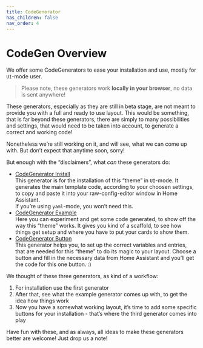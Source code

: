 ```yaml
---
title: CodeGenerator
has_children: false
nav_order: 4
---
```

# [](#codegen-overview)CodeGen Overview

We offer some CodeGenerators to ease your installation and use, mostly for `UI`-mode user.

> Please note, these generators work **locally in your browser**, no data is sent anywhere!

These generators, especially as they are still in beta stage, are not meant to provide you with a full and ready to use layout. This would be something, that is far beyond these generators, there are simply to many possibilities and settings, that would need to be taken into account, to generate a correct and working code!

Nonetheless we’re still working on it, and will see, what we can come up with. But don’t expect that anytime soon, sorry!

But enough with the “disclaimers”, what _can_ these generators do:

*   <u>CodeGenerator Install</u>  
    This generator is for the installation of this “theme” in `UI`-mode. It generates the main template code, according to your choosen settings, to copy and paste it into your raw-config-editor window in Home Assistant.  
    If you’re using `yaml`-mode, you won’t need this.
*   <u>CodeGenerator Example</u>  
    Here you can experiment and get some code generated, to show off the way this “theme” works. It gives you kind of a scaffold, to see how things get setup and where you have to put your cards to show them.
*   <u>CodeGenerator Button</u>  
    This generator helps you, to set up the correct variables and entries, that are needed for this “theme” to do its magic to your layout. Choose a button and fill in the necessary data from Home Assistant and you’ll get the code for this one button. :)

We thought of these three generators, as kind of a workflow:

1.  For installation use the first generator
2.  After that, see what the example generator comes up with, to get the idea how things work
3.  Now you have a somewhat working layout, it’s time to add some specific buttons for your installation - that’s where the third generator comes into play

Have fun with these, and as always, all ideas to make these generators better are welcome! Just drop us a note!